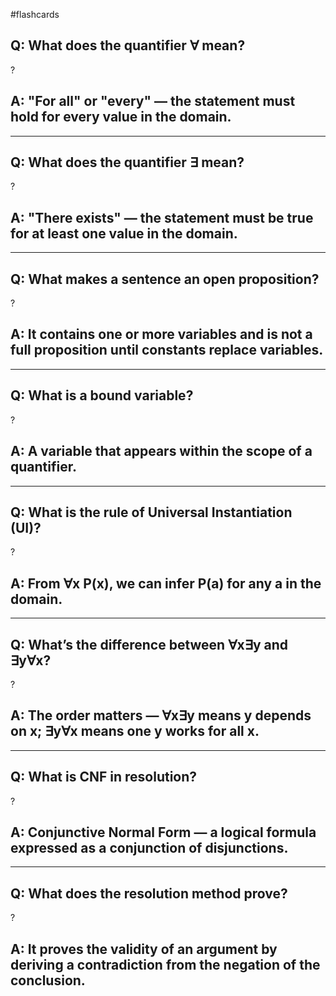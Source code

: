 #flashcards 
## Q: What does the quantifier ∀ mean?
?
## A: "For all" or "every" — the statement must hold for every value in the domain.

---

## Q: What does the quantifier ∃ mean?
?
## A: "There exists" — the statement must be true for at least one value in the domain.

---

## Q: What makes a sentence an open proposition?
?
## A: It contains one or more variables and is not a full proposition until constants replace variables.

---

## Q: What is a bound variable?
?
## A: A variable that appears within the scope of a quantifier.

---

## Q: What is the rule of Universal Instantiation (UI)?
?
## A: From ∀x P(x), we can infer P(a) for any a in the domain.

---

## Q: What’s the difference between ∀x∃y and ∃y∀x?
?
## A: The order matters — ∀x∃y means y depends on x; ∃y∀x means one y works for all x.

---

## Q: What is CNF in resolution?
?
## A: Conjunctive Normal Form — a logical formula expressed as a conjunction of disjunctions.

---

## Q: What does the resolution method prove?
?
## A: It proves the **validity** of an argument by deriving a contradiction from the negation of the conclusion.
